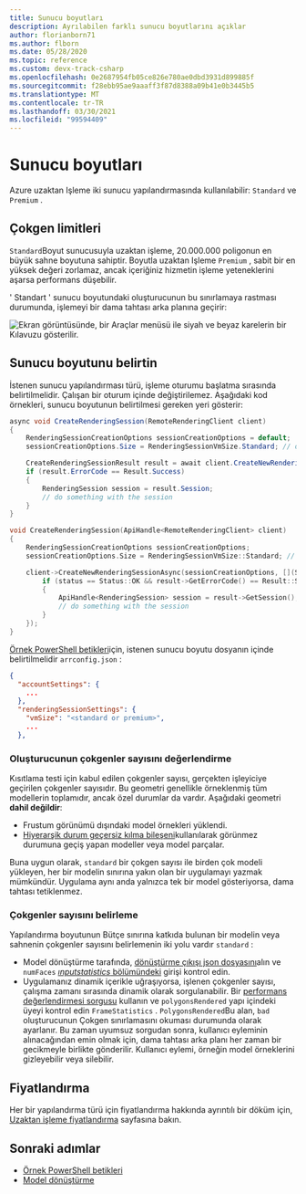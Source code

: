 ```yaml
---
title: Sunucu boyutları
description: Ayrılabilen farklı sunucu boyutlarını açıklar
author: florianborn71
ms.author: flborn
ms.date: 05/28/2020
ms.topic: reference
ms.custom: devx-track-csharp
ms.openlocfilehash: 0e2687954fb05ce826e780ae0dbd3931d899885f
ms.sourcegitcommit: f28ebb95ae9aaaff3f87d8388a09b41e0b3445b5
ms.translationtype: MT
ms.contentlocale: tr-TR
ms.lasthandoff: 03/30/2021
ms.locfileid: "99594409"
---
```

# <a name="server-sizes"></a>Sunucu boyutları

Azure uzaktan Işleme iki sunucu yapılandırmasında kullanılabilir: `Standard` ve `Premium` .

## <a name="polygon-limits"></a>Çokgen limitleri

`Standard`Boyut sunucusuyla uzaktan işleme, 20.000.000 poligonun en büyük sahne boyutuna sahiptir. Boyutla uzaktan Işleme `Premium` , sabit bir en yüksek değeri zorlamaz, ancak içeriğiniz hizmetin işleme yeteneklerini aşarsa performans düşebilir.

' Standart ' sunucu boyutundaki oluşturucunun bu sınırlamaya rastması durumunda, işlemeyi bir dama tahtası arka planına geçirir:

![Ekran görüntüsünde, bir Araçlar menüsü ile siyah ve beyaz karelerin bir Kılavuzu gösterilir.](media/checkerboard.png)

## <a name="specify-the-server-size"></a>Sunucu boyutunu belirtin

İstenen sunucu yapılandırması türü, işleme oturumu başlatma sırasında belirtilmelidir. Çalışan bir oturum içinde değiştirilemez. Aşağıdaki kod örnekleri, sunucu boyutunun belirtilmesi gereken yeri gösterir:

```cs
async void CreateRenderingSession(RemoteRenderingClient client)
{
    RenderingSessionCreationOptions sessionCreationOptions = default;
    sessionCreationOptions.Size = RenderingSessionVmSize.Standard; // or  RenderingSessionVmSize.Premium

    CreateRenderingSessionResult result = await client.CreateNewRenderingSessionAsync(sessionCreationOptions);
    if (result.ErrorCode == Result.Success)
    {
        RenderingSession session = result.Session;
        // do something with the session
    }
}
```

```cpp
void CreateRenderingSession(ApiHandle<RemoteRenderingClient> client)
{
    RenderingSessionCreationOptions sessionCreationOptions;
    sessionCreationOptions.Size = RenderingSessionVmSize::Standard; // or  RenderingSessionVmSize::Premium

    client->CreateNewRenderingSessionAsync(sessionCreationOptions, [](Status status, ApiHandle<CreateRenderingSessionResult> result) {
        if (status == Status::OK && result->GetErrorCode() == Result::Success)
        {
            ApiHandle<RenderingSession> session = result->GetSession();
            // do something with the session
        }
    });
}

```

[Örnek PowerShell betikleri](../samples/powershell-example-scripts.md)için, istenen sunucu boyutu dosyanın içinde belirtilmelidir `arrconfig.json` :

```json
{
  "accountSettings": {
    ...
  },
  "renderingSessionSettings": {
    "vmSize": "<standard or premium>",
    ...
  },
```

### <a name="how-the-renderer-evaluates-the-number-of-polygons"></a>Oluşturucunun çokgenler sayısını değerlendirme

Kısıtlama testi için kabul edilen çokgenler sayısı, gerçekten işleyiciye geçirilen çokgenler sayısıdır. Bu geometri genellikle örneklenmiş tüm modellerin toplamıdır, ancak özel durumlar da vardır. Aşağıdaki geometri **dahil değildir**:
* Frustum görünümü dışındaki model örnekleri yüklendi.
* [Hiyerarşik durum geçersiz kılma bileşeni](../overview/features/override-hierarchical-state.md)kullanılarak görünmez durumuna geçiş yapan modeller veya model parçalar.

Buna uygun olarak, `standard` bir çokgen sayısı ile birden çok modeli yükleyen, her bir modelin sınırına yakın olan bir uygulamayı yazmak mümkündür. Uygulama aynı anda yalnızca tek bir model gösteriyorsa, dama tahtası tetiklenmez.

### <a name="how-to-determine-the-number-of-polygons"></a>Çokgenler sayısını belirleme

Yapılandırma boyutunun Bütçe sınırına katkıda bulunan bir modelin veya sahnenin çokgenler sayısını belirlemenin iki yolu vardır `standard` :
* Model dönüştürme tarafında, [dönüştürme çıkışı json dosyasını](../how-tos/conversion/get-information.md)alın ve `numFaces` [ *ınputstatistics* bölümündeki](../how-tos/conversion/get-information.md#the-inputstatistics-section) girişi kontrol edin.
* Uygulamanız dinamik içerikle uğraşıyorsa, işlenen çokgenler sayısı, çalışma zamanı sırasında dinamik olarak sorgulanabilir. Bir [performans değerlendirmesi sorgusu](../overview/features/performance-queries.md#performance-assessment-queries) kullanın ve `polygonsRendered` yapı içindeki üyeyi kontrol edin `FrameStatistics` . `PolygonsRendered`Bu alan, `bad` oluşturucunun Çokgen sınırlamasını okuması durumunda olarak ayarlanır. Bu zaman uyumsuz sorgudan sonra, kullanıcı eyleminin alınacağından emin olmak için, dama tahtası arka planı her zaman bir gecikmeyle birlikte gönderilir. Kullanıcı eylemi, örneğin model örneklerini gizleyebilir veya silebilir.

## <a name="pricing"></a>Fiyatlandırma

Her bir yapılandırma türü için fiyatlandırma hakkında ayrıntılı bir döküm için, [Uzaktan işleme fiyatlandırma](https://azure.microsoft.com/pricing/details/remote-rendering) sayfasına bakın.

## <a name="next-steps"></a>Sonraki adımlar
* [Örnek PowerShell betikleri](../samples/powershell-example-scripts.md)
* [Model dönüştürme](../how-tos/conversion/model-conversion.md)

